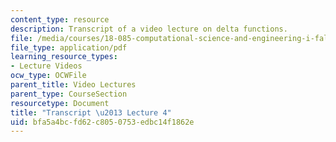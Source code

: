 ```yaml
---
content_type: resource
description: Transcript of a video lecture on delta functions.
file: /media/courses/18-085-computational-science-and-engineering-i-fall-2008/bfa5a4bcfd62c8050753edbc14f1862e_18-085F08-L04.pdf
file_type: application/pdf
learning_resource_types:
- Lecture Videos
ocw_type: OCWFile
parent_title: Video Lectures
parent_type: CourseSection
resourcetype: Document
title: "Transcript \u2013 Lecture 4"
uid: bfa5a4bc-fd62-c805-0753-edbc14f1862e
---
```

